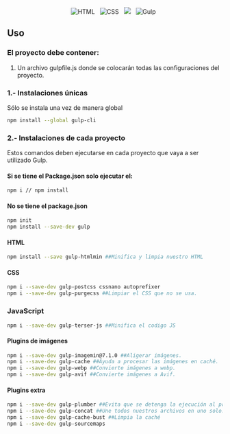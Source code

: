 <div align="center">
<img src="https://img.shields.io/badge/HTML5-E34F26?style=for-the-badge&logo=html5&logoColor=white" alt="HTML" />&nbsp;&nbsp;
<img src="https://img.shields.io/badge/CSS3-1572B6?style=for-the-badge&logo=css3&logoColor=white" alt="CSS" />&nbsp;&nbsp;
<img src="https://img.shields.io/badge/JavaScript-323330?style=for-the-badge&logo=javascript&logoColor=F7DF1E"/>&nbsp;&nbsp;
<img src="https://img.shields.io/badge/Gulp-CF4647?style=for-the-badge&logo=gulp&logoColor=white" alt="Gulp" />&nbsp;&nbsp;

</div>


## Uso 
### El proyecto debe contener: 
1. Un archivo gulpfile.js donde se colocarán todas las configuraciones del proyecto.
### 1.- Instalaciones únicas
Sólo se instala una vez de manera global 
```bash
npm install --global gulp-cli
```
### 2.- Instalaciones de cada proyecto
Estos comandos deben ejecutarse en cada proyecto que vaya a ser utilizado Gulp. 
#### Si se tiene el Package.json solo ejecutar el: 
```bash
npm i // npm install 
```
#### No se tiene el package.json 
```bash
npm init
npm install --save-dev gulp
```
#### HTML
```bash
npm install --save gulp-htmlmin ##Minifica y limpia nuestro HTML
```
#### CSS

```bash
npm i --save-dev gulp-postcss cssnano autoprefixer
npm i --save-dev gulp-purgecss ##Limpiar el CSS que no se usa.
```

### JavaScript 
```bash
npm i --save-dev gulp-terser-js ##Minifica el codigo JS
```

#### Plugins de imágenes

```bash
npm i --save-dev gulp-imagemin@7.1.0 ##Aligerar imágenes.
npm i --save-dev gulp-cache ##Ayuda a procesar las imágenes en caché. 
npm i --save-dev gulp-webp ##Convierte imágenes a webp.
npm i --save-dev gulp-avif ##Convierte imágenes a Avif.
```

#### Plugins extra

```bash
npm i --save-dev gulp-plumber ##Evita que se detenga la ejecución al presentar errores.
npm i --save-dev gulp-concat ##Une todos nuestros archivos en uno solo.
npm i --save-dev gulp-cache-bust ##Limpia la caché
npm i --save-dev gulp-sourcemaps 
```
